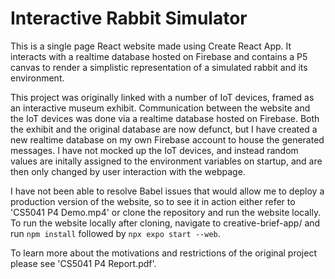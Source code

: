 # Interactive Rabbit Simulator 

This is a single page React website made using Create React App. It interacts with a realtime database hosted on Firebase and contains a P5 canvas to render a simplistic representation of a simulated rabbit and its environment. 

This project was originally linked with a number of IoT devices, framed as an interactive museum exhibit. Communication between the website and the IoT devices was done via a realtime database hosted on Firebase. Both the exhibit and the original database are now defunct, but I have created a new realtime database on my own Firebase account to house the generated messages. I have not mocked up the IoT devices, and instead random values are initally assigned to the environment variables on startup, and are then only changed by user interaction with the webpage. 

I have not been able to resolve Babel issues that would allow me to deploy a production version of the website, so to see it in action either refer to 'CS5041 P4 Demo.mp4' or clone the repository and run the website locally. To run the website locally after cloning, navigate to creative-brief-app/ and run `npm install` followed by `npx expo start --web`. 

To learn more about the motivations and restrictions of the original project please see 'CS5041 P4 Report.pdf'. 